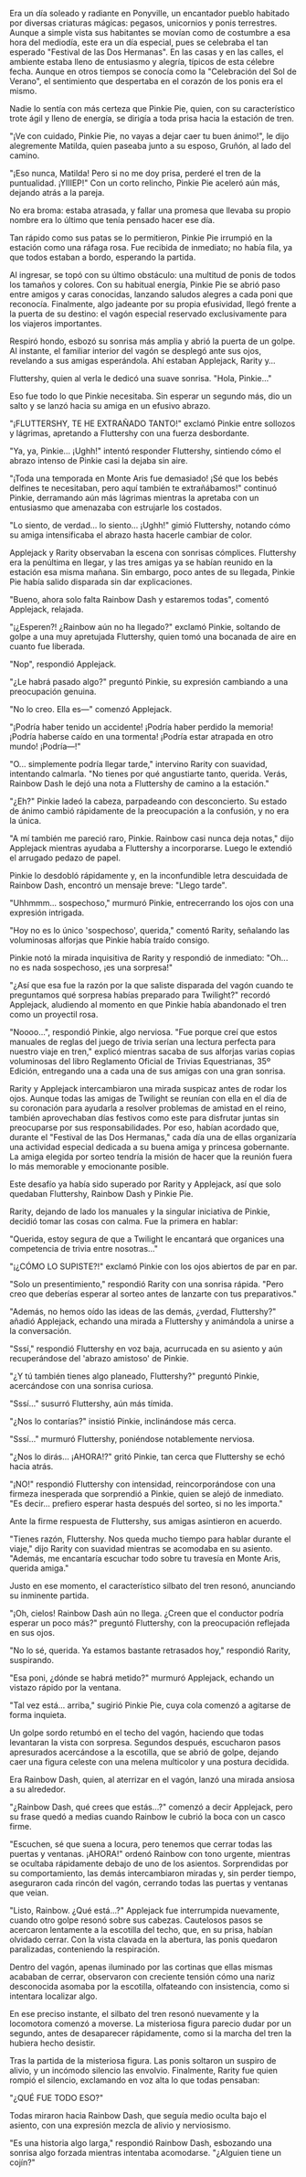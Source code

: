 Era un día soleado y radiante en Ponyville, un encantador pueblo habitado por diversas criaturas mágicas: pegasos, unicornios y ponis terrestres. Aunque a simple vista sus habitantes se movían como de costumbre a esa hora del mediodía, este era un día especial, pues se celebraba el tan esperado "Festival de las Dos Hermanas". En las casas y en las calles, el ambiente estaba lleno de entusiasmo y alegría, típicos de esta célebre fecha. Aunque en otros tiempos se conocía como la "Celebración del Sol de Verano", el sentimiento que despertaba en el corazón de los ponis era el mismo.

Nadie lo sentía con más certeza que Pinkie Pie, quien, con su característico trote ágil y lleno de energía, se dirigía a toda prisa hacia la estación de tren.

"¡Ve con cuidado, Pinkie Pie, no vayas a dejar caer tu buen ánimo!", le dijo alegremente Matilda, quien paseaba junto a su esposo, Gruñón, al lado del camino.

"¡Eso nunca, Matilda! Pero si no me doy prisa, perderé el tren de la puntualidad. ¡YIIIEP!" Con un corto relincho, Pinkie Pie aceleró aún más, dejando atrás a la pareja.

No era broma: estaba atrasada, y fallar una promesa que llevaba su propio nombre era lo último que tenía pensado hacer ese día.

Tan rápido como sus patas se lo permitieron, Pinkie Pie irrumpió en la estación como una ráfaga rosa. Fue recibida de inmediato; no había fila, ya que todos estaban a bordo, esperando la partida.

Al ingresar, se topó con su último obstáculo: una multitud de ponis de todos los tamaños y colores. Con su habitual energía, Pinkie Pie se abrió paso entre amigos y caras conocidas, lanzando saludos alegres a cada poni que reconocía. Finalmente, algo jadeante por su propia efusividad, llegó frente a la puerta de su destino: el vagón especial reservado exclusivamente para los viajeros importantes.

Respiró hondo, esbozó su sonrisa más amplia y abrió la puerta de un golpe. Al instante, el familiar interior del vagón se desplegó ante sus ojos, revelando a sus amigas esperándola. Ahí estaban Applejack, Rarity y…

Fluttershy, quien al verla le dedicó una suave sonrisa. "Hola, Pinkie..."

Eso fue todo lo que Pinkie necesitaba. Sin esperar un segundo más, dio un salto y se lanzó hacia su amiga en un efusivo abrazo.

"¡FLUTTERSHY, TE HE EXTRAÑADO TANTO!" exclamó Pinkie entre sollozos y lágrimas, apretando a Fluttershy con una fuerza desbordante.

"Ya, ya, Pinkie… ¡Ughh!" intentó responder Fluttershy, sintiendo cómo el abrazo intenso de Pinkie casi la dejaba sin aire.

"¡Toda una temporada en Monte Aris fue demasiado! ¡Sé que los bebés delfines te necesitaban, pero aquí también te extrañábamos!" continuó Pinkie, derramando aún más lágrimas mientras la apretaba con un entusiasmo que amenazaba con estrujarle los costados.

"Lo siento, de verdad... lo siento… ¡Ughh!" gimió Fluttershy, notando cómo su amiga intensificaba el abrazo hasta hacerle cambiar de color.

Applejack y Rarity observaban la escena con sonrisas cómplices. Fluttershy era la penúltima en llegar, y las tres amigas ya se habían reunido en la estación esa misma mañana. Sin embargo, poco antes de su llegada, Pinkie Pie había salido disparada sin dar explicaciones.

"Bueno, ahora solo falta Rainbow Dash y estaremos todas", comentó Applejack, relajada.

"¡¿Esperen?! ¿Rainbow aún no ha llegado?" exclamó Pinkie, soltando de golpe a una muy apretujada Fluttershy, quien tomó una bocanada de aire en cuanto fue liberada.

"Nop", respondió Applejack.

"¿Le habrá pasado algo?" preguntó Pinkie, su expresión cambiando a una preocupación genuina.

"No lo creo. Ella es—" comenzó Applejack.

"¡Podría haber tenido un accidente! ¡Podría haber perdido la memoria! ¡Podría haberse caído en una tormenta! ¡Podría estar atrapada en otro mundo! ¡Podría—!"

"O... simplemente podría llegar tarde," intervino Rarity con suavidad, intentando calmarla. "No tienes por qué angustiarte tanto, querida. Verás, Rainbow Dash le dejó una nota a Fluttershy de camino a la estación."

"¿Eh?" Pinkie ladeó la cabeza, parpadeando con desconcierto. Su estado de ánimo cambió rápidamente de la preocupación a la confusión, y no era la única.

"A mí también me pareció raro, Pinkie. Rainbow casi nunca deja notas," dijo Applejack mientras ayudaba a Fluttershy a incorporarse. Luego le extendió el arrugado pedazo de papel.

Pinkie lo desdobló rápidamente y, en la inconfundible letra descuidada de Rainbow Dash, encontró un mensaje breve: "Llego tarde".

"Uhhmmm... sospechoso," murmuró Pinkie, entrecerrando los ojos con una expresión intrigada.

"Hoy no es lo único 'sospechoso', querida," comentó Rarity, señalando las voluminosas alforjas que Pinkie había traído consigo.

Pinkie notó la mirada inquisitiva de Rarity y respondió de inmediato: "Oh... no es nada sospechoso, ¡es una sorpresa!"

"¿Así que esa fue la razón por la que saliste disparada del vagón cuando te preguntamos qué sorpresa habías preparado para Twilight?" recordó Applejack, aludiendo al momento en que Pinkie había abandonado el tren como un proyectil rosa.

"Noooo...", respondió Pinkie, algo nerviosa. "Fue porque creí que estos manuales de reglas del juego de trivia serían una lectura perfecta para nuestro viaje en tren," explicó mientras sacaba de sus alforjas varias copias voluminosas del libro Reglamento Oficial de Trivias Equestrianas, 35º Edición, entregando una a cada una de sus amigas con una gran sonrisa.

Rarity y Applejack intercambiaron una mirada suspicaz antes de rodar los ojos. Aunque todas las amigas de Twilight se reunían con ella en el día de su coronación para ayudarla a resolver problemas de amistad en el reino, también aprovechaban días festivos como este para disfrutar juntas sin preocuparse por sus responsabilidades. Por eso, habían acordado que, durante el "Festival de las Dos Hermanas," cada día una de ellas organizaría una actividad especial dedicada a su buena amiga y princesa gobernante. La amiga elegida por sorteo tendría la misión de hacer que la reunión fuera lo más memorable y emocionante posible.

Este desafío ya había sido superado por Rarity y Applejack, así que solo quedaban Fluttershy, Rainbow Dash y Pinkie Pie.

Rarity, dejando de lado los manuales y la singular iniciativa de Pinkie, decidió tomar las cosas con calma. Fue la primera en hablar:

"Querida, estoy segura de que a Twilight le encantará que organices una competencia de trivia entre nosotras…"

"¡¿CÓMO LO SUPISTE?!" exclamó Pinkie con los ojos abiertos de par en par.

"Solo un presentimiento," respondió Rarity con una sonrisa rápida. "Pero creo que deberías esperar al sorteo antes de lanzarte con tus preparativos."

"Además, no hemos oído las ideas de las demás, ¿verdad, Fluttershy?" añadió Applejack, echando una mirada a Fluttershy y animándola a unirse a la conversación.

"Sssí," respondió Fluttershy en voz baja, acurrucada en su asiento y aún recuperándose del 'abrazo amistoso' de Pinkie.

"¿Y tú también tienes algo planeado, Fluttershy?" preguntó Pinkie, acercándose con una sonrisa curiosa.

"Sssí…" susurró Fluttershy, aún más tímida.

"¿Nos lo contarías?" insistió Pinkie, inclinándose más cerca.

"Sssí…" murmuró Fluttershy, poniéndose notablemente nerviosa.

"¿Nos lo dirás… ¡AHORA!?" gritó Pinkie, tan cerca que Fluttershy se echó hacia atrás.

"¡NO!" respondió Fluttershy con intensidad, reincorporándose con una firmeza inesperada que sorprendió a Pinkie, quien se alejó de inmediato. "Es decir… prefiero esperar hasta después del sorteo, si no les importa."

Ante la firme respuesta de Fluttershy, sus amigas asintieron en acuerdo.

"Tienes razón, Fluttershy. Nos queda mucho tiempo para hablar durante el viaje," dijo Rarity con suavidad mientras se acomodaba en su asiento. "Además, me encantaría escuchar todo sobre tu travesía en Monte Aris, querida amiga."

Justo en ese momento, el característico silbato del tren resonó, anunciando su inminente partida.

"¡Oh, cielos! Rainbow Dash aún no llega. ¿Creen que el conductor podría esperar un poco más?" preguntó Fluttershy, con la preocupación reflejada en sus ojos.

"No lo sé, querida. Ya estamos bastante retrasados hoy," respondió Rarity, suspirando.

"Esa poni, ¿dónde se habrá metido?" murmuró Applejack, echando un vistazo rápido por la ventana.

"Tal vez está... arriba," sugirió Pinkie Pie, cuya cola comenzó a agitarse de forma inquieta.

Un golpe sordo retumbó en el techo del vagón, haciendo que todas levantaran la vista con sorpresa. Segundos después, escucharon pasos apresurados acercándose a la escotilla, que se abrió de golpe, dejando caer una figura celeste con una melena multicolor y una postura decidida.

Era Rainbow Dash, quien, al aterrizar en el vagón, lanzó una mirada ansiosa a su alrededor.

"¿Rainbow Dash, qué crees que estás...?" comenzó a decir Applejack, pero su frase quedó a medias cuando Rainbow le cubrió la boca con un casco firme.

"Escuchen, sé que suena a locura, pero tenemos que cerrar todas las puertas y ventanas. ¡AHORA!" ordenó Rainbow con tono urgente, mientras se ocultaba rápidamente debajo de uno de los asientos. Sorprendidas por su comportamiento, las demás intercambiaron miradas y, sin perder tiempo, aseguraron cada rincón del vagón, cerrando todas las puertas y ventanas que veian.

"Listo, Rainbow. ¿Qué está...?" Applejack fue interrumpida nuevamente, cuando otro golpe resonó sobre sus cabezas. Cautelosos pasos se acercaron lentamente a la escotilla del techo, que, en su prisa, habían olvidado cerrar. Con la vista clavada en la abertura, las ponis quedaron paralizadas, conteniendo la respiración.

Dentro del vagón, apenas iluminado por las cortinas que ellas mismas acababan de cerrar, observaron con creciente tensión cómo una nariz desconocida asomaba por la escotilla, olfateando con insistencia, como si intentara localizar algo.

En ese preciso instante, el silbato del tren resonó nuevamente y la locomotora comenzó a moverse. La misteriosa figura parecio dudar por un segundo, antes de desaparecer rápidamente, como si la marcha del tren la hubiera hecho desistir.

Tras la partida de la misteriosa figura. Las ponis soltaron un suspiro de alivio, y un incómodo silencio las envolvio. Finalmente, Rarity fue quien rompió el silencio, exclamando en voz alta lo que todas pensaban:

"¿QUÉ FUE TODO ESO?"

Todas miraron hacia Rainbow Dash, que seguía medio oculta bajo el asiento, con una expresión mezcla de alivio y nerviosismo.

"Es una historia algo larga," respondió Rainbow Dash, esbozando una sonrisa algo forzada mientras intentaba acomodarse. "¿Alguien tiene un cojín?"